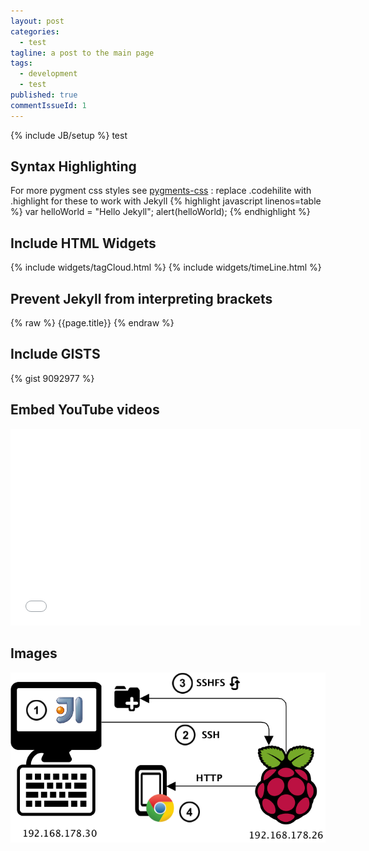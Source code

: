 ```yaml
---
layout: post
categories: 
  - test
tagline: a post to the main page
tags: 
  - development
  - test
published: true
commentIssueId: 1
---
```


{% include JB/setup %}
test
## Syntax Highlighting
For more pygment css styles see [pygments-css](https://github.com/richleland/pygments-css) : replace .codehilite with .highlight for these to work with Jekyll
{% highlight javascript linenos=table %}
var helloWorld = "Hello Jekyll";
alert(helloWorld);
{% endhighlight %}

## Include HTML Widgets
{% include widgets/tagCloud.html %}
{% include widgets/timeLine.html %}

## Prevent Jekyll from interpreting brackets
{% raw %}
{{page.title}}
{% endraw %}

## Include GISTS
{% gist 9092977 %}

## Embed YouTube videos
<iframe width="560" height="315"  src="//www.youtube.com/embed/XK-dLdLQdIE" frameborder="0"></iframe>

## Images
![Develop local, run remote](/assets/images/DevEnvironment.png)



